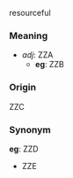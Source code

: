 resourceful
### Meaning
+ _adj_: ZZA
    + __eg__: ZZB

### Origin

ZZC

### Synonym

__eg__: ZZD

+ ZZE



